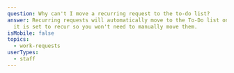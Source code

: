 ```yaml
---
question: Why can't I move a recurring request to the to-do list?
answer: Recurring requests will automatically move to the To-Do list on the date
  it is set to recur so you won't need to manually move them.
isMobile: false
topics:
  - work-requests
userTypes:
  - staff
---
```

